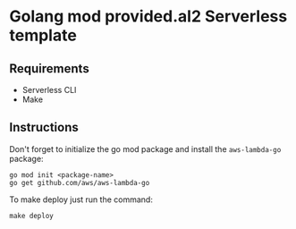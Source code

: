 # Golang mod provided.al2 Serverless template

## Requirements

- Serverless CLI
- Make

## Instructions

Don't forget to initialize the go mod package and install the `aws-lambda-go`
package:

```console
go mod init <package-name>
go get github.com/aws/aws-lambda-go
```

To make deploy just run the command:
```console
make deploy
```
